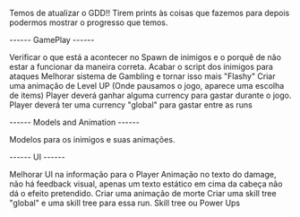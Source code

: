 Temos de atualizar o GDD!!
Tirem prints às coisas que fazemos para depois podermos mostrar o progresso que temos.

------ GamePlay ------

Verificar o que está a acontecer no Spawn de inimigos e o porquê de não estar a funcionar da maneira correta.
Acabar o script dos inimigos para ataques
Melhorar sistema de Gambling e tornar isso mais "Flashy"
Criar uma animação de Level UP (Onde pausamos o jogo, aparece uma escolha de items)
Player deverá ganhar alguma currency para gastar durante o jogo.
Player deverá ter uma currency "global" para gastar entre as runs


------ Models and Animation ------

Modelos para os inimigos e suas animações.


------ UI ------

Melhorar UI na informação para o Player
Animação no texto do damage, não há feedback visual, apenas um texto estático em cima da cabeça não dá o efeito pretendido.
Criar uma animação de morte
Criar uma skill tree "global" e uma skill tree para essa run. Skill tree ou Power Ups

